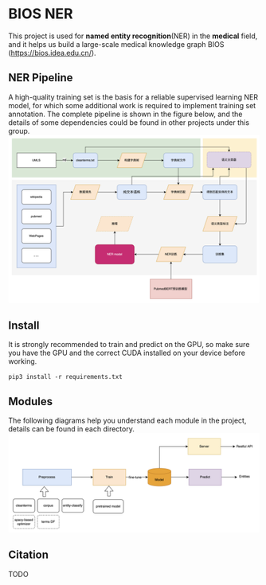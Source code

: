 # BIOS NER
This project is used for **named entity recognition**(NER) in the **medical** field, and it helps us build a large-scale medical knowledge graph BIOS (https://bios.idea.edu.cn/).



## NER Pipeline
A high-quality training set is the basis for a reliable supervised learning NER model, for which some additional work is required to implement training set annotation. The complete pipeline is shown in the figure below, and the details of some dependencies could be found in other projects under this group.
![flowchart of ner pipeline](./doc/ner_pipeline_20220116.png)

## Install
It is strongly recommended to train and predict on the GPU, so make sure you have the GPU and the correct CUDA installed on your device before working.
```commandline
pip3 install -r requirements.txt
```

## Modules
The following diagrams help you understand each module in the project, details can be found in each directory.
![ner modules](./doc/ner_modules.png)


## Citation
TODO

